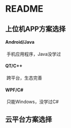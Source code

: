 # README

## 上位机APP方案选择

#### Android/Java

​		手机应用程序，Java没学过

#### QT/C++

​		跨平台，生态完善

#### WPF/C#

​		只能Windows，没学过C#

## 云平台方案选择





